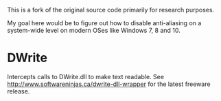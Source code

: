 This is a fork of the original source code primarily for research purposes. 

My goal here would be to figure out how to disable anti-aliasing on a system-wide level on modern OSes like Windows 7, 8 and 10.


# DWrite
Intercepts calls to DWrite.dll to make text readable. See http://www.softwareninjas.ca/dwrite-dll-wrapper for the latest freeware release.
